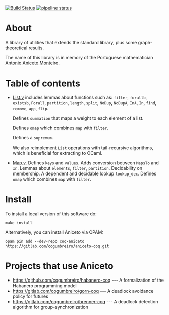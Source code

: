 [![Build Status](https://travis-ci.org/cogumbreiro/aniceto-coq.svg?branch=master)](https://travis-ci.org/cogumbreiro/aniceto-coq)
[![pipeline status](https://gitlab.com/cogumbreiro/aniceto-coq/badges/master/pipeline.svg)](https://gitlab.com/cogumbreiro/aniceto-coq/commits/master)

# About

A library of utilities that extends the standard library, plus some graph-
theoretical results.

The name of this library is in memory of the Portuguese mathematician
[Antonio Aniceto Monteiro](https://en.wikipedia.org/wiki/Antonio_Monteiro_(mathematician)).

# Table of contents

* [List.v](src/List.v) 
  includes lemmas about functions such as:
    `filter`, `forallb`, `existsb`, `Forall`, `partition`, `length`,
    `split`, `NoDup`, `NoDupA`, `InA`, `In`, `find`, `remove`, `app`, `flip`.
    
    Defines `summation` that maps a weight to each element of a list.
    
    Defines `omap` which combines `map` with `filter`.
    
    Defines a `supremum`.
    
    We also reimplement `List` operations with tail-recursive algorithms,
    which is beneficial for extracting to OCaml.

* [Map.v](src/Map.v). Defines `keys` and `values`. Adds conversion between
    `MapsTo` and `In`. Lemmas about `elements`, `filter`, `partition`.
    Decidability on membership. A dependent and decidable lookup `lookup_dec`.
    Defines `omap` which combines `map` with `filter`.

# Install

To install a local version of this software do:
```
make install
```

Alternatively, you can install Aniceto via OPAM:
```
opam pin add --dev-repo coq-aniceto https://gitlab.com/cogumbreiro/aniceto-coq.git
```

# Projects that use Aniceto

* https://github.com/cogumbreiro/habanero-coq --- A formalization of the Habanero programming model
* https://gitlab.com/cogumbreiro/gorn-coq --- A deadlock avoidance policy for futures
* https://gitlab.com/cogumbreiro/brenner-coq --- A deadlock detection algorithm for group-synchronization

